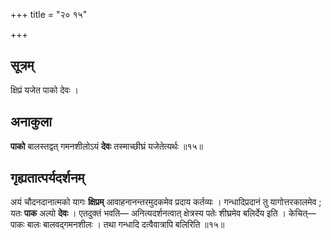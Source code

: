 +++
title = "२० १५"

+++
## सूत्रम्
क्षिप्रं यजेत पाको देवः ।

## अनाकुला
**पाको** बालस्तद्वत् गमनशीलोऽयं **देवः** तस्माच्छीघ्रं यजेतेत्यर्थः ॥१५॥

## गृह्यतात्पर्यदर्शनम्
अयं चौदनदानात्मको यागः **क्षिप्रम्** आवाहनानन्तरमुदकमेव प्रदाय कर्तव्यः ।
गन्धादिप्रदानं तु यागोत्तरकालमेव ; यतः **पाक** अल्पो **देवः** ।
एतदुक्तं भवति— अनित्यदर्शनत्वात् क्षेत्रस्य पतेः शीघ्रमेव बलिर्देय इति ।
केचित्—पाकः बालः बालवद्गमनशीलः ।
तथा गन्धादि दत्वैवात्रापि बलिरिति ॥१५॥

